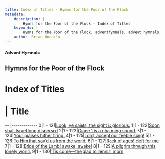 ```yaml
---
title: Index of Titles - Hymns for the Poor of the Flock
metadata:
    description: |
        Hymns for the Poor of the Flock - Index of Titles
    keywords: |
        Hymns for the Poor of the Flock, adventhymnals, advent hymnals, index
    author: Brian Onang'o
---
```


#### Advent Hymnals

## Hymns for the Poor of the Flock

# Index of Titles
# | Title                        
-- |-------------
0|1 - 121|[Look, ye saints, the sight is glorious.](/101-200/121-130/01.Look,-ye-saints,-the-sight-is-glorious)
1|1 - 122|[Soon shall Israel long dispersed](/101-200/121-130/02.Soon-shall-Israel-long-dispersed)
2|1 - 123|[Grace ’tis a charming sound.](/101-200/121-130/03.Grace-’tis-a-charming-sound)
3|1 - 124|[Your praises hither bring.](/101-200/121-130/04.Your-praises-hither-bring)
4|1 - 125|[Lord, accept our feeble song!](/101-200/121-130/05.Lord,-accept-our-feeble-song!)
5|1 - 126|[To Him that sav’d us from the world.](/101-200/121-130/06.To-Him-that-sav’d-us-from-the-world)
6|1 - 127|[Rock of ages! cleft for me](/101-200/121-130/07.Rock-of-ages!-cleft-for-me)
7|1 - 128|[Bride of the Lamb! awake, awake!](/101-200/121-130/08.Bride-of-the-Lamb!-awake,-awake!)
8|1 - 129|[A pilgrim through this lonely world.](/101-200/121-130/09.A-pilgrim-through-this-lonely-world)
9|1 - 130|[’Tis come—the glad millennial morn](/101-200/121-130/10.’Tis-come—the-glad-millennial-morn)